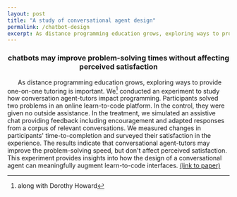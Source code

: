 ```yaml
---
layout: post
title: "A study of conversational agent design"
permalink: /chatbot-design
excerpt: As distance programming education grows, exploring ways to provide one-on-one tutoring is important. We conducted an experiment to study how conversation agent-tutors impact programming. Participants solved two problems in an online learn-to-code platform. In the control, they were given no outside assistance. In the treatment, we simulated an assistive chat providing feedback including encouragement and adapted responses from a corpus of relevant conversations.
---
```


### <center>chatbots may improve problem-solving times without affecting perceived satisfaction</center>

<!-- abstract -->
&nbsp;&nbsp;&nbsp;&nbsp;&nbsp;&nbsp;As distance programming education grows, exploring ways to provide one-on-one tutoring is important. We[^1] conducted an experiment to study how conversation agent-tutors impact programming. Participants solved two problems in an online learn-to-code platform. In the control, they were given no outside assistance. In the treatment, we simulated an assistive chat providing feedback including encouragement and adapted responses from a corpus of relevant conversations. <!-- note: sync with excerpt --> We measured changes in participants' time-to-completion and surveyed their satisfaction in the experience. The results indicate that conversational agent-tutors may improve the problem-solving speed, but don't affect perceived satisfaction. This experiment provides insights into how the design of a conversational agent can meaningfully augment learn-to-code interfaces.
<a target="_blank" href="http://kandarp.xyz/files/kandarp-interaction-chatbots.pdf">(link to paper)</a>

[^1]: along with Dorothy Howard

<!-- evaluated the design of a chatbot for augmenting learn-to-code UIs in place of live help -->

<!-- check out project proposal -->

